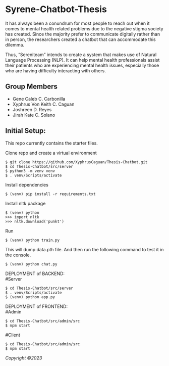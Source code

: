# Syrene-Chatbot-Thesis
It has always been a conundrum for most people to reach out when it comes to mental health related problems due to the negative stigma society has created. Since the majority prefer to communicate digitally rather than in person, the researchers created a chatbot that can accommodate this dilemma. 

Thus, “Sereniteam” intends to create a system that makes use of Natural Language Processing (NLP). It can help mental health professionals assist their patients who are experiencing mental health issues, especially those who are having difficulty interacting with others. 

## Group Members

- Gene Caleb C. Carbonilla
- Xyphrus Von Keith C. Caguan
- Joshreen D. Reyes
- Jirah Kate C. Solano

## Initial Setup:
This repo currently contains the starter files.

Clone repo and create a virtual environment
```
$ git clone https://github.com/XyphrusCaguan/Thesis-Chatbot.git
$ cd Thesis-Chatbot/src/server
$ python3 -m venv venv
$ . venv/Scripts/activate
```
Install dependencies
```
$ (venv) pip install -r requirements.txt 
```
Install nltk package
```
$ (venv) python
>>> import nltk
>>> nltk.download('punkt')
```
Run
```
$ (venv) python train.py
```
This will dump data.pth file. And then run
the following command to test it in the console.
```
$ (venv) python chat.py
```
DEPLOYMENT of BACKEND: <br/>
#Server
```
$ cd Thesis-Chatbot/src/server
$ . venv/Scripts/activate
$ (venv) python app.py
```
DEPLOYMENT of FRONTEND: <br/>
#Admin
```
$ cd Thesis-Chatbot/src/admin/src
$ npm start
```
#Client
```
$ cd Thesis-Chatbot/src/admin/src
$ npm start
```

_Copyright ©2023_
